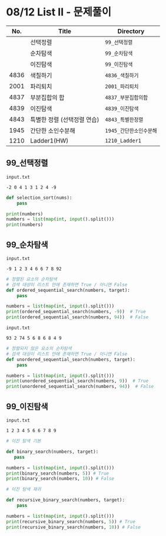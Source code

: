 # 08/12 List II - 문제풀이

| No.  | Title     | Directory       |
| ---- | --------- | --------------- |
|  | 선택정렬 | `99_선택정렬` |
|  | 순차탐색 | `99_순차탐색` |
|  | 이진탐색 | `99_이진탐색` |
| 4836 | 색칠하기 | `4836_색칠하기` |
|  2001    | 파리퇴치          | `2001_파리퇴치`           |
| 4837 | 부분집합의 합 | `4837_부분집합의합` |
| 4839 | 이진탐색 | `4839_이진탐색` |
| 4843 | 특별한 정렬 (선택정렬 연습) | `4843_특별한정렬` |
| 1945 | 간단한 소인수분해 | `1945_간단한소인수분해` |
| 1210 | Ladder1(HW) | `1210_Ladder1` |



## 99_선택정렬

```
input.txt

-2 0 4 1 3 1 2 4 -9
```

```python
def selection_sort(nums):
    pass

print(numbers)
numbers = list(map(int, input().split()))
print(numbers)
```





## 99_순차탐색

```
input.txt

-9 1 2 3 4 6 6 7 8 92
```

```python
# 정렬된 요소의 순차탐색
# 검색 대상이 리스트 안에 존재하면 True / 아니면 False
def ordered_sequential_search(numbers, target):
    pass

numbers = list(map(int, input().split()))
print(ordered_sequential_search(numbers, -9))  # True
print(ordered_sequential_search(numbers, 94))  # False
```



```
input.txt

93 2 74 5 6 8 6 8 4 9
```

```python
# 정렬되지 않은 요소의 순차탐색
# 검색 대상이 리스트 안에 존재하면 True / 아니면 False
def unordered_sequential_search(numbers, target):
    pass

numbers = list(map(int, input().split()))
print(unordered_sequential_search(numbers, 9))  # True
print(unordered_sequential_search(numbers, 94))  # False
```





## 99_이진탐색

```
input.txt

1 2 3 4 5 6 6 7 8 9
```

```python
# 이진 탐색 기본

def binary_search(numbers, target):
   pass

numbers = list(map(int, input().split()))
print(binary_search(numbers, 5)) # True
print(binary_search(numbers, 10)) # False
```

```python
# 이진 탐색 재귀

def recursive_binary_search(numbers, target):
    pass

numbers = list(map(int, input().split()))
print(recursive_binary_search(numbers, 5)) # True
print(recursive_binary_search(numbers, 10)) # False
```

